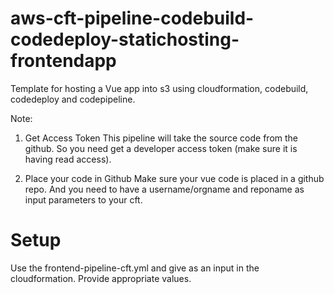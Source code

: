 # aws-cft-pipeline-codebuild-codedeploy-statichosting-frontendapp
Template for hosting a Vue app into s3 using cloudformation, codebuild, codedeploy and codepipeline.

Note:
1. Get Access Token
This pipeline will take the source code from the github. So you need get a developer access token (make sure it is having read access).

2. Place your code in Github
Make sure your vue code is placed in a github repo. And you need to have a username/orgname and reponame as input parameters to your cft.

# Setup
Use the frontend-pipeline-cft.yml and give as an input in the cloudformation. Provide appropriate values.